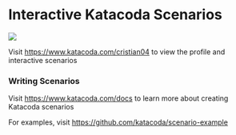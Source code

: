 # Interactive Katacoda Scenarios

[![](http://shields.katacoda.com/katacoda/cristian04/count.svg)](https://www.katacoda.com/cristian04 "Get your profile on Katacoda.com")

Visit https://www.katacoda.com/cristian04 to view the profile and interactive scenarios

### Writing Scenarios
Visit https://www.katacoda.com/docs to learn more about creating Katacoda scenarios

For examples, visit https://github.com/katacoda/scenario-example
